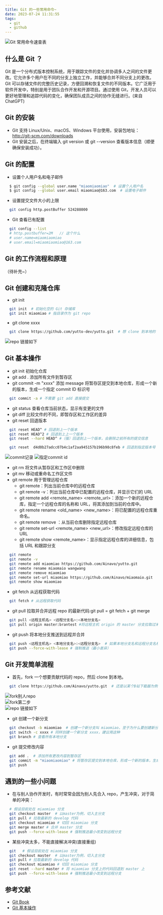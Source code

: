 ```yaml
---
title: Git 的一些常用命令~
date: 2023-07-24 11:31:55
tags:
  - git
  - github
---
```


![Git 常用命令速查表](/imgs/Git%20相关操作/Git%20常用命令速查表.png)

<!--more-->

## 什么是 Git ？

Git 是一个分布式版本控制系统，用于跟踪文件的变化并协调多人之间的文件更改。它允许多个用户在不同的分支上独立工作，并能够合并不同分支上的更改。Git 可以存储文件的完整历史记录，方便回溯和恢复文件的不同版本。它广泛用于软件开发中，特别是用于团队合作开发和开源项目。通过使用 Git，开发人员可以更好地管理和追踪代码的变化，确保团队成员之间的协作无缝进行。(来自 ChatGPT)

## Git 的安装

- Git 支持 Linux/Unix、macOS、Windows 平台使用，安装包地址：http://git-scm.com/downloads
- Git 安装之后，在终端输入 git version 或 git --version 查看版本信息（顺便确保安装成功）。

## Git 的配置

- 设置个人用户名和电子邮件

```bash
  $ git config --global user.name "miaomiaomiao"  # 设置个人用户名
  $ git config --global user.email miaomiao@163.com  # 设置电子邮件
```

- 设置提交文件大小的上限

```bash
  git config http.postBuffer 524288000
```

- Git 查看已有配置

```bash
  git config --list
  # http.postbuffer=2M   // 这个什么
  # user.name=miaomiaomiao
  # user.email=miaomiaomiao@163.com
```

## Git 的工作流程和原理

（待补充~）

## Git 创建和克隆仓库

- git init

```bash
  git init  # 初始化空的 Git 存储库
  git init miaomiao # 指目录作为 git repo
```

- git clone xxxx

```bash
  git clone https://github.com/yutto-dev/yutto.git  # 想 clone 到本地的 repo，以一个B站下载器为例
```

![repo 链接如下](/imgs/Git%20相关操作/repo%20链接.png)

## Git 基本操作

- git init 初始化仓库
- git add . 添加所有文件到暂存区
- git commit -m "xxxx" 添加 message 将暂存区提交到本地仓库，形成一个新的版本，生成一个指定 commit ID 标识号

```bash
  git commit -a # 不需要 git add 直接提交
```

- git status 查看仓库当前状态，显示有变更的文件
- git diff 比较文件的不同，即暂存区和工作区的差异
- git reset 回退版本

```bash
  git reset HEAD^ # 回退到上一个版本
  git reset HEAD^2 # 回退到上上一个版本
  git reset --hard HEAD^ #（强）回退到上一个版本，会删除之前所有的提交信息

  git reset  d4d0b27adcc07b4c1af2aa945157b196b98c8feb # 回退到指定版本号
```

![commit记录](/imgs/Git%20相关操作/提交记录.png)
![指定commit id](/imgs/Git%20相关操作/指定commit%20id.png)

- git rm 将文件从暂存区和工作区中删除
- git mv 移动或重命名工作区文件
- git remote 用于管理远程仓库
  - git remote：列出当前仓库中的远程仓库
  - git remote -v：列出当前仓库中已配置的远程仓库，并显示它们的 URL
  - git remote add <remote_name> <remote_url>：添加一个新的远程仓库，指定一个远程仓库的名称和 URL，将其添加到当前的仓库中。
  - git remote rename <old_name> <new_name>：将已配置的远程仓库重命名。
  - git remote remove <remote>：从当前仓库删除指定远程仓库
  - git remote set-url <remote_name> <new_url>：修改指定远程仓库的 URL
  - git remote show <remote_name>：显示指定远程仓库的详细信息，包括 URL 和跟踪分支

```bash
  git remote
  git remote -v
  git remote add miaomiao https://github.com/Ainavo/yutto.git
  git remote rename miaomaio wangwang
  git remote remove miaomiao
  git remote set-url miaomiao https://github.com/Ainavo/miaomaio.git
  git remote show miaomiao
```

- git fetch 从远程获取代码

```bash
  git fetch # 从远程获取代码
```

- git pull 拉取并合并远程 repo 的最新代码:git pull = git fetch + git merge

```bash
  git pull <远程主机名> <远程分支名>:<本地分支名>
  git pull origin master:brantest #将远程主机 origin 的 master 分支拉取过来，与本地的 brantest 分支合并

```

- git push 将本地分支推送到远程并合并

```bash
  git push <远程主机名> <本地分支名>:<远程分支名>  # 如果本地分支名和远程分支名相同则可以忽略省略号
  git push --force-with-lease # 强制推送（最小差异）
```

## Git 开发简单流程

- 首先，fork 一个想要贡献代码的 repo，然后 clone 到本地。

```bash
  git clone https://github.com/Ainavo/yutto.git  # 还是以某个B站下载器为例
```

![fork别人repo](/imgs/Git%20相关操作/fork别人repo.png)  
![fork第二步](/imgs/Git%20相关操作/fork第二步.png)  
![repo 链接如下](/imgs/Git%20相关操作/repo%20链接.png)

- git 创建一个新分支

```bash
  git checkout -b miaomiao  # 创建一个新分支叫 miaomiao，至于为什么要创建新分支--因为不能直接在 develop/master 等主分支直接提交
  git switch -c xxxx # 同样创建一个新分支 xxxx，建议用这种
  git branch # 查看所有本地分支
```

- git 提交修改内容

```bash
  git add .  # 添加所有更改内容到暂存区
  git commit -m "miaomiaomiao" # 将暂存区提交到本地仓库，形成一个新的版本，生成一个指定 commit ID 标识号
  git push
```

## 遇到的一些小问题

- 在与别人协作开发时，有时常常会因为别人先合入 repo，产生冲突，对于简单的冲突：

```bash
  # 假设目前处在 miaomiao 分支
  git checkout master  # 以master为例，切入主分支
  git pull # 拉取最新的 develop 代码
  git checkout miaomiao # 切回 miaomiao 分支
  git merge master # 合并 master 分支
  git push --force-with-lease # 强制推送最小改变到远程分支
```

- 某些冲突太多，不能直接解决冲突(直接重组)

```bash
  git   # 假设目前处在 miaomiao 分支
  git checkout master  # 以master为例，切入主分支
  git pull # 拉取最新的 develop 代码
  git checkout miaomiao # 切回 miaomiao 分支
  git reset --hard master # 将 miaomiao 分支上的代码回退到 master 上
  git push --force-with-lease # 强制推送最小改变到远程分支
```

## 参考文献

- [Git Book](https://git-scm.com/book/zh/v2)
- [Git 基本操作](https://www.runoob.com/git/git-branch.html)
